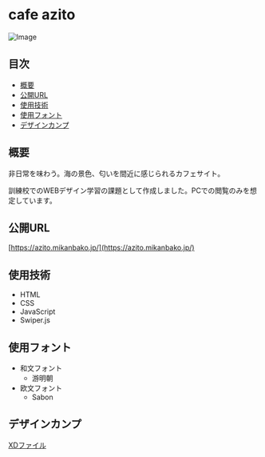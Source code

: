# cafe azito<!-- omit in toc -->
![Image](https://github.com/user-attachments/assets/18ac8b69-48dc-4680-9396-c0447801680b)

## 目次<!-- omit in toc -->
- [概要](#概要)
- [公開URL](#公開url)
- [使用技術](#使用技術)
- [使用フォント](#使用フォント)
- [デザインカンプ](#デザインカンプ)

## 概要
非日常を味わう。海の景色、匂いを間近に感じられるカフェサイト。

訓練校でのWEBデザイン学習の課題として作成しました。PCでの閲覧のみを想定しています。

## 公開URL
[https://azito.mikanbako.jp/](https://azito.mikanbako.jp/)

## 使用技術
* HTML
* CSS
* JavaScript
* Swiper.js

## 使用フォント
* 和文フォント
  * 游明朝
* 欧文フォント
  * Sabon

## デザインカンプ
[XDファイル](https://portfolio.mikanbako.jp/works/azito/azito.xd)
